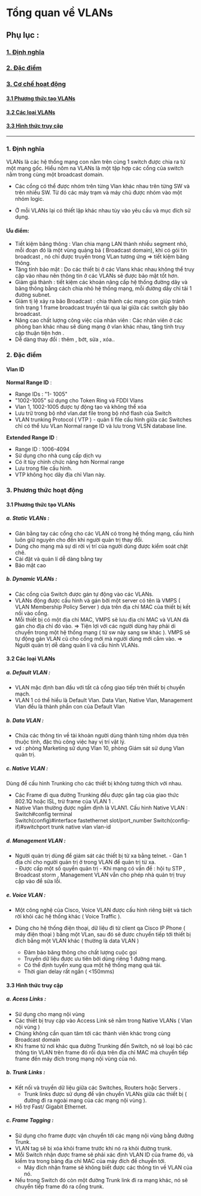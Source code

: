 # Tổng quan về VLANs

## Phụ lục :
### [1. Định nghĩa](#dn)
### [2. Đặc điểm](#dd)
### [3. Cơ chế hoạt động](#cc)
#### 	[3.1 Phương thức tạo VLANs](#met)
#### 	[3.2 Các loại VLANs](#type)
#### 	[3.3 Hình thức truy cập](#way)
		
<hr>
		
### <a name="dn"> 1. Định nghĩa </a>

VLANs là các hệ thống mạng con nằm trên cùng 1 switch được chia ra từ một mạng gốc. Hiểu nôm na VLANs là một tập hợp các cổng của switch nằm trong cùng một broadcast domain. 

- Các cổng có thể được nhóm trên từng Vlan khác nhau trên từng SW và trên nhiều SW. Từ đó các máy trạm và máy chủ được nhóm vào một nhóm logic.

- Ở mỗi VLANs lại có thiết lập khác nhau tùy vào yêu cầu và mục đích sử dụng.
	
#### Ưu điểm: 

- Tiết kiệm băng thông : Vlan chia mạng LAN thành nhiều segment nhỏ, mỗi đoạn đó là một vùng quảng bá ( Broadcast domain), khi có gói tin broadcast , nó chỉ được truyền trong VLan tương ứng => tiết kiệm băng thông.
- Tăng tính bảo mật : Do các thiết bị ở các Vlans khác nhau không thể truy cập vào nhau nên thông tin ở các VLANs sẽ được bảo mật tốt hơn.
- Giảm giá thành : tiết kiệm các khoản nâng cấp hệ thống đường dây và băng thông bằng cách chia nhỏ hệ thống mạng, mỗi đường dây chỉ tải 1 đường subnet.
- Giảm tị lệ xảy ra bão Broadcast : chia thành các mạng con giúp tránh tình trạng 1 frame broadcast truyền tải qua lại giữa các switch gây bão broadcast. 
- Nâng cao chất lượng công việc của nhân viên : Các nhân viên ở các phòng ban khác nhau sẽ dùng mạng ở vlan khác nhau, tăng tính truy cập thuận tiện hơn .
- Dễ dàng thay đổi : thêm , bớt, sửa , xóa..

### <a name="dd"> 2. Đặc điểm </a>

#### Vlan ID

**Normal Range ID** : 
	
- Range IDs : "1- 1005"
- "1002-1005" sử dụng cho Token Ring và FDDI Vlans
- Vlan 1, 1002-1005 được tự động tạo và không thể xóa
- Lưu trữ trong bộ nhớ vlan.dat file trong bộ nhớ flash của Switch
- VLAN trunking Protocol ( VTP ) - quản lí file cấu hình giữa các Switches chỉ có thể lưu VLan Normal range ID và lưu trong VLSN database line.
	
**Extended Range ID** :
	
- Range ID : 1006-4094
- Sử dụng cho nhà cung cấp dịch vụ
- Có ít tùy chỉnh chức năng hơn Normal range
- Lưu trong file cấu hình.
- VTP không học dãy địa chỉ Vlan này.
		
### <a name="cc"> 3. Phương thức hoạt động </a>
#### <a name="met"> 3.1 Phương thức tạo VLANs </a>

##### a. Static VLANs :

- Gán bằng tay các cổng cho các VLAN có trong hệ thống mạng, cấu hình luôn giữ nguyên cho đến khi người quản trị thay đổi.
- Dùng cho mạng mà sự di rời vị trí của người dùng được kiểm soát chặt chẽ.
- Cài đặt và quản lí dễ dàng bằng tay
- Bảo mật cao
 
##### b. Dynamic VLANs :


- Các cổng của Switch được gán tự động vào các VLANs.
- VLANs động được cấu hình và gán bởi một server có tên là VMPS ( VLAN Membership Policy Server ) dựa trên địa chỉ MAC của thiết bị kết nối vào cổng.
- Mỗi thiết bị có một địa chỉ MAC, VMPS sẽ lưu địa chỉ MAC và VLAN đã gán cho địa chỉ đó vào. 
=> Tiện lợi với các người dùng hay phải di chuyển trong một hệ thống mạng ( từ sw này sang sw khác ). VMPS sẽ tự động gán VLAN cũ cho cổng mới mà người dùng mới cắm vào.
=> Người quản trị dễ dàng quản lí và cấu hình VLANs.

#### <a name="type"> 3.2 Các loại VLANs </a>

##### a. Default VLAN :

- VLAN mặc định ban đầu với tất cả cổng giao tiếp trên thiết bị chuyển mạch.
- VLAN 1 có thể hiểu là Default Vlan. Data Vlan, Native Vlan, Management Vlan đều là thành phần con của Default Vlan

##### b. Data VLAN :

- Chứa các thông tin về tài khoản người dùng thành từng nhóm dựa trên thuộc tính, đặc thù công việc hay vị trí vật lý.
- vd : phòng Marketing sử dụng Vlan 10, phòng Giám sát sử dụng Vlan quản trị.

##### c. Native VLAN :

Dùng để cấu hình Trunking cho các thiết bị không tương thích với nhau.
- Các Frame đi qua đường Trunking đều được gắn tag của giao thức 802.1Q hoặc ISL, trừ frame của VLAN 1 .
- Native Vlan thường được ngầm định là VLAN1.
Cấu hình Native VLAN :
Switch#config terminal  
Switch(config)#interface fastethernet slot/port_number 
Switch(config-if)#switchport trunk native vlan vlan-id


##### d. Management VLAN :

- Người quản trị dùng để giám sát các thiết bị từ xa bằng telnet.
      - Gán 1 địa chỉ cho người quản trị ở trong VLAN để quản trị từ xa.      
      - Được cấp một số quyền quản trị 
      - Khi mạng có vấn đề : hội tụ STP , Broadcast storm , Management VLAN vẫn cho phép nhà quản trị truy cập vào để sửa lỗi.
	  
	  

##### e. Voice VLAN :

- Một công nghệ của Cisco, Voice VLAN được cấu hình riêng biệt và tách rời khỏi các hệ thống khác ( Voice Traffic ).
- Dùng cho hệ thống điện thoại, dữ liệu đi từ client qa Cisco IP Phone ( máy điện thoại )  bằng một VLan, sau đó sẽ đươc chuyển tiếp tới thiết bị đích bằng một VLAN khác ( thường là data VLAN )
 
	+ Đảm bảo băng thông cho chất lượng cuộc gọi
	+ Truyền dữ liệu được ưu tiên bởi dùng riêng 1 đường mạng.
	+ Có thể định tuyến xung qua một hệ thống mạng quá tải.
	+ Thời gian delay rất ngắn ( <150mms)
		
#### <a name="way"> 3.3 Hình thức truy cập </a>

##### a. Acess Links :

- Sử dụng cho mạng nội vùng
- Các thiết bị truy cập vào Access Link sẽ nằm trong Native VLANs ( Vlan nội vùng )
- Chúng không cần quan tâm tới các thành viên khác trong cùng Broadcast domain
- Khi frame từ nơi khác qua đường Trunking đến Switch, nó sẽ loại bỏ các thông tin VLAN trên frame đó rồi dựa trên địa chỉ MAC mà chuyển tiếp frame đến máy đích trong mạng nội vùng của nó.


##### b. Trunk Links :

- Kết nối và truyền dữ liệu giữa các Switches, Routers hoặc Servers .
   + Trunk links được sử dụng để vận chuyển VLANs giữa các thiết bị ( đường đi ra ngoài mạng của các mạng nội vùng ).
- Hỗ trợ Fast/ Gigabit Ethernet.


##### c. Frame Tagging :

- Sử dụng cho frame được vận chuyển tới các mạng nội vùng bằng đường Trunk. 
- VLAN tag sẽ bị xóa khỏi frame trước khi nó ra khỏi đường trunk. 
- Mỗi Switch nhận được frame sẽ phải xác định VLAN ID của frame đó, và kiểm tra trong bảng địa chỉ MAC của máy đích để chuyển tới.
   + Máy đích nhận frame sẽ không biết được các thông tin về VLAN của nó.
- Nếu trong Switch đó còn một đường Trunk link đi ra mạng khác, nó sẽ chuyển tiếp frame đó ra cổng trunk.






